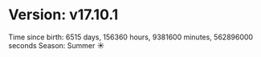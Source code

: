 # Version: v17.10.1
Time since birth: 6515 days, 156360 hours, 9381600 minutes, 562896000 seconds
Season: Summer ☀️
